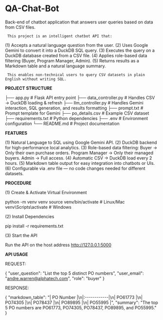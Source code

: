 # QA-Chat-Bot
Back-end of chatbot application that answers user queries based on data from CSV files.

     This project is an intelligent chatbot API that:
(1) Accepts a natural language question from the user.
(2) Uses Google Gemini to convert it into a DuckDB SQL query.
(3) Executes the query on a DuckDB database created from a CSV file.
(4) Applies role-based data filtering (Buyer, Program Manager, Admin).
(5) Returns results as a Markdown table and a natural language summary.
     
     This enables non-technical users to query CSV datasets in plain English without writing SQL.

**PROJECT STRUCTURE**

├── app.py                # Flask API entry point
├── data_controller.py    # Handles CSV → DuckDB loading & refresh
├── llm_controller.py     # Handles Gemini interaction, SQL generation, and results formatting
├── prompt.txt             # Prompt template for Gemini
├── po_details.csv         # Example CSV dataset
├── requirements.txt       # Python dependencies
├── .env                   # Environment configuration
└── README.md              # Project documentation

**FEATURES**

(1) Natural Language to SQL using Google Gemini API.
(2) DuckDB backend for high-performance local analytics.
(3) Role-based data filtering:
      Buyer → Only their own purchase orders.
      Program Manager → Only their managed buyers.
      Admin → Full access.
(4) Automatic CSV → DuckDB load every 2 hours.
(5) Markdown table output for easy integration into chatbots or UIs.
(6) Configurable via .env file — no code changes needed for different datasets.

**PROCEDURE**

(1) Create & Activate Virtual Environment

python -m venv venv
source venv/bin/activate      # Linux/Mac
venv\Scripts\activate         # Windows

(2) Install Dependencies

pip install -r requirements.txt

(3) Start the API

Run the API on the host address http://127.0.0.1:5000

**API USAGE**

REQUEST:

{
  "user_question": "List the top 5 distinct PO numbers",
  "user_email": "andre.warren@alphatech.com",
  "role": "buyer"
}

RESPONSE: 

{
    "markdown_table": "| PO Number   |\n|:------------|\n| PO61773     |\n| PO74305     |\n| PO78437     |\n| PO89895     |\n| PO55995     |",
    "summary": "The top 5 PO numbers are PO61773, PO74305, PO78437, PO89895, and PO55995."
}

